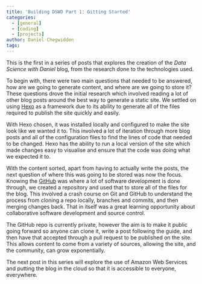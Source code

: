 ```yaml
---
title: 'Building DSWD Part 1: Gitting Started'
categories:
  - [general]
  - [coding]
  - [projects]
author: Daniel Chegwidden
tags:
---
```


This is the first in a series of posts that explores the creation of the *Data Science with Daniel* blog, from the research done to the technologies used.

To begin with, there were two main questions that needed to be answered, how are we going to generate content, and where are we going to store it? These questions drove the initial research which involved reading a lot of other blog posts around the best way to generate a static site. We settled on using [Hexo](https://hexo.io/) as a framework due to its ability to generate all of the files required to publish the site quickly and easily.

With Hexo chosen, it was installed locally and configured to make the site look like we wanted it to. This involved a lot of iteration through more blog posts and all of the configuration files to find the lines of code that needed to be changed. Hexo has the ability to run a local version of the site which made changes easy to visualise and ensure that the code was doing what we expected it to.

With the content sorted, apart from having to actually write the posts, the next question of where this was going to be stored was now the focus. Knowing the [GitHub](https://github.com/) was where a lot of software development is done through, we created a repository and used that to store all of the files for the blog. This involved a crash course on Git and GitHub to understand the process from cloning a repo locally, branches and commits, and then merging changes back. That in itself was a great learning opportunity about collaborative software development and source control.

The GitHub repo is currently private, however the aim is to make it public going forward so anyone can clone it, write a post following the guide, and then have that accepted through a pull request to be published on the site. This allows content to come from a variety of sources, allowing the site, and the community, can grow exponentially.

The next post in this series will explore the use of Amazon Web Services and putting the blog in the cloud so that it is accessible to everyone, everywhere.